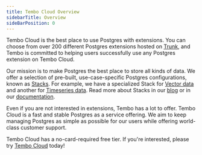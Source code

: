 ```yaml
---
title: Tembo Cloud Overview
sidebarTitle: Overview
sideBarPosition: 0
---
```


Tembo Cloud is the best place to use Postgres with extensions. You can choose from over 200 different Postgres extensions hosted on [Trunk](https://pgt.dev), and Tembo is committed to helping users successfully use any Postgres extension on Tembo Cloud.

Our mission is to make Postgres the best place to store all kinds of data. We offer a selection of pre-built, use-case-specific Postgres configurations, known as [Stacks](/docs/product/stacks/intro-to-stacks). For example, we have a specialized Stack for [Vector data](/docs/product/stacks/ai/vectordb) and another for [Timeseries data](/docs/product/stacks/analytical/timeseries). Read more about Stacks in our [blog](/blog/tembo-stacks-intro) or in our [documentation](/docs/product/stacks/intro-to-stacks).

Even if you are not interested in extensions, Tembo has a lot to offer. Tembo Cloud is a fast and stable Postgres as a service offering. We aim to keep managing Postgres as simple as possible for our users while offering world-class customer support.

Tembo Cloud has a no-card-required free tier. If you're interested, please try [Tembo Cloud](https://cloud.tembo.io) today!
